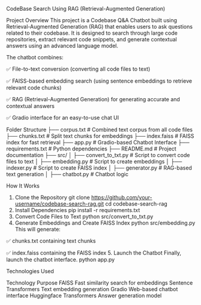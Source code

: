 CodeBase Search Using RAG (Retrieval-Augmented Generation)

Project Overview
This project is a Codebase Q&A Chatbot built using Retrieval-Augmented Generation (RAG) that enables users to ask questions related to their codebase. It is designed to search through large code repositories, extract relevant code snippets, and generate contextual answers using an advanced language model.

The chatbot combines:

✅ File-to-text conversion (converting all code files to text)

✅ FAISS-based embedding search (using sentence embeddings to retrieve relevant code chunks)

✅ RAG (Retrieval-Augmented Generation) for generating accurate and contextual answers

✅ Gradio interface for an easy-to-use chat UI


Folder Structure
├── corpus.txt                  # Combined text corpus from all code files
├── chunks.txt                  # Split text chunks for embeddings
├── index.faiss                 # FAISS index for fast retrieval
├── app.py                      # Gradio-based Chatbot Interface
├── requirements.txt            # Python dependencies
├── README.md                   # Project documentation
├── src/
│   ├── convert_to_txt.py        # Script to convert code files to text
│   ├── embedding.py             # Script to create embeddings
│   ├── indexer.py               # Script to create FAISS index
│   ├── generator.py             # RAG-based text generation
│   ├── chatbot.py               # Chatbot logic

How It Works

1. Clone the Repository
git clone https://github.com/your-username/codebase-search-rag.git
cd codebase-search-rag
2. Install Dependencies
pip install -r requirements.txt
3. Convert Code Files to Text
python src/convert_to_txt.py
4. Generate Embeddings and Create FAISS Index
python src/embedding.py
This will generate:

✅ chunks.txt containing text chunks

✅ index.faiss containing the FAISS index
5. Launch the Chatbot
Finally, launch the chatbot interface.
python app.py

Technologies Used

Technology                                    Purpose
FAISS                                         Fast similarity search for embeddings
Sentence Transformers                         Text embedding generation
Gradio                                        Web-based chatbot interface
Huggingface Transformers                      Answer generation model

